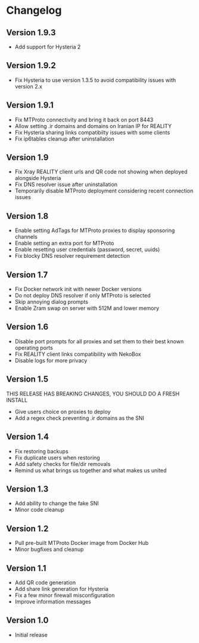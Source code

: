 # Changelog

## Version 1.9.3

- Add support for Hysteria 2

## Version 1.9.2

- Fix Hysteria to use version 1.3.5 to avoid compatibility issues with version 2.x

## Version 1.9.1

- Fix MTProto connectivity and bring it back on port 8443
- Allow setting .ir domains and domains on Iranian IP for REALITY
- Fix Hysteria sharing links compatibilty issues with some clients
- Fix ip6tables cleanup after uninstallation

## Version 1.9

- Fix Xray REALITY client urls and QR code not showing when deployed alongside Hysteria
- Fix DNS resolver issue after uninstallation
- Temporarily disable MTProto deployment considering recent connection issues

## Version 1.8

- Enable setting AdTags for MTProto proxies to display sponsoring channels
- Enable setting an extra port for MTProto
- Enable resetting user credentials (password, secret, uuids)
- Fix blocky DNS resolver requirement detection

## Version 1.7

- Fix Docker network init with newer Docker versions
- Do not deploy DNS resolver if only MTProto is selected
- Skip annoying dialog prompts
- Enable Zram swap on server with 512M and lower memory

## Version 1.6

- Disable port prompts for all proxies and set them to their best known operating ports
- Fix REALITY client links compatibility with NekoBox
- Disable logs for more privacy

## Version 1.5

THIS RELEASE HAS BREAKING CHANGES, YOU SHOULD DO A FRESH INSTALL

- Give users choice on proxies to deploy
- Add a regex check preventing .ir domains as the SNI

## Version 1.4

- Fix restoring backups
- Fix duplicate users when restoring
- Add safety checks for file/dir removals
- Remind us what brings us together and what makes us united

## Version 1.3

- Add ability to change the fake SNI
- Minor code cleanup

## Version 1.2

- Pull pre-built MTProto Docker image from Docker Hub
- Minor bugfixes and cleanup

## Version 1.1

- Add QR code generation
- Add share link generation for Hysteria
- Fix a few minor firewall misconfiguration
- Improve information messages

## Version 1.0

- Initial release
